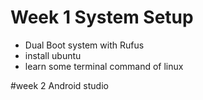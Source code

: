 # Week 1 System Setup
* Dual Boot system  with  Rufus
* install ubuntu
* learn some terminal command of linux

#week 2 Android studio
 




